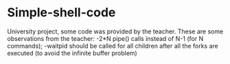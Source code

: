 # Simple-shell-code
University project, some code was provided by the teacher.
These are some observations from the teacher:
-2*N pipe() calls instead of N-1 (for N commands);
-waitpid should be called for all children after all the forks are executed (to avoid the infinite buffer problem)

